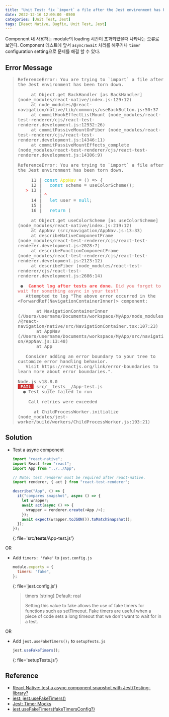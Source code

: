 ```yaml
---
title: "Unit Test: fix `import` a file after the Jest environment has been torn down"
date: 2022-12-16 12:00:00 -0500
categories: [Unit Test, Jest]
tags: [React Native, Bugfix, Unit Test, Jest]
---
```


<style type='text/css'>
blockquote pre {
  overflow: auto !important;
  overflow-wrap: anywhere !important;
  white-space: pre-wrap;
}
[class*="keyword"] {
  color: #14A7CD;
}
[class*="classname"] {
  color: #E5E50E;
}
[class*="err_b"] {
  color: #F14B4C;
  font-weight: 600;
}
[class*="err_r"] {
  color: #DA6A6A;
}
[class*="fail"] {
  color: #F0F0F0;
  font-weight: 600;
  background-color: #CD3131;
}

</style>

Component 내 사용하는 module의 loading 시간이 초과되었을때 나타나는 오류로 보인다. Component 테스트에 앞서 `async/await` 처리를 해주거나 `timer` configuration setting으로 문제를 해결 할 수 있다.

## Error Message

> <pre>
> ReferenceError: You are trying to `import` a file after the Jest environment has been torn down.
> 
>      at Object.get BackHandler [as BackHandler] (node_modules/react-native/index.js:129:12)
>      at node_modules/@react-navigation/native/lib/commonjs/useBackButton.js:50:37
>      at commitHookEffectListMount (node_modules/react-test-renderer/cjs/react-test-renderer.development.js:12932:26)
>      at commitPassiveMountOnFiber (node_modules/react-test-renderer/cjs/react-test-renderer.development.js:14346:11)
>      at commitPassiveMountEffects_complete (node_modules/react-test-renderer/cjs/react-test-renderer.development.js:14306:9)
> 
> ReferenceError: You are trying to `import` a file after the Jest environment has been torn down.
> 
>      11 | <span class=keyword>const</span> <span class=classname>AppNav</span> = () => {
>      12 |   <span class=keyword>const</span> scheme = useColorScheme();
>    <span class=err_b>></span> 13 |
>         | <span class=err_b>^</span>
>      14 |   <span class=keyword>let</span> user = <span class=keyword>null</span>;
>      15 |
>      16 |   <span class=keyword>return</span> (
> 
>      at Object.get useColorScheme [as useColorScheme] (node_modules/react-native/index.js:219:12)
>      at AppNav (src/navigation/AppNav.js:13:33)
>      at describeNativeComponentFrame (node_modules/react-test-renderer/cjs/react-test-renderer.development.js:2028:7)
>      at describeFunctionComponentFrame (node_modules/react-test-renderer/cjs/react-test-renderer.development.js:2123:12)
>      at describeFiber (node_modules/react-test-renderer/cjs/react-test-renderer.development.js:2686:14)
> 
>  ●  <span class=err_r><strong class=err_b>Cannot log after tests are done.</strong> Did you forget to wait for something async in your test?</span>
>    Attempted to log "The above error occurred in the &lt;ForwardRef(NavigationContainerInner)&gt; component:
> 
>        at NavigationContainerInner (/Users/username/Documents/workspace/MyApp/node_modules/@react-navigation/native/src/NavigationContainer.tsx:107:23)
>        at AppNav (/Users/username/Documents/workspace/MyApp/src/navigation/AppNav.js:13:48)
>        at App
> 
>    Consider adding an error boundary to your tree to customize error handling behavior.
>    Visit https://reactjs.org/link/error-boundaries to learn more about error boundaries.".
> 
> Node.js v18.8.0
> <span class=fail> FAIL </span> src/__tests__/App-test.js
>   ● Test suite failed to run
> 
>     Call retries were exceeded
> 
>       at ChildProcessWorker.initialize (node_modules/jest-worker/build/workers/ChildProcessWorker.js:193:21)
> </pre>

## Solution

- Test a async component

  ```js
  import "react-native";
  import React from "react";
  import App from "../../App";

  // Note: test renderer must be required after react-native.
  import renderer, { act } from "react-test-renderer";

  describe("App", () => {
    it("compares snapshot", async () => {
      let wrapper;
      await act(async () => {
        wrapper = renderer.create(<App />);
      });
      await expect(wrapper.toJSON()).toMatchSnapshot();
    });
  });
  ```
  {: file='src/__tests__/App-test.js'}

OR

- Add `timers: 'fake'` to `jest.config.js`

  ```js
  module.exports = {
    timers: "fake",
  };
  ```
  {: file='jest.config.js'}

  > timers [string]
  > Default: real
  >
  > Setting this value to fake allows the use of fake timers for functions such as setTimeout. Fake timers are useful when a piece of code sets a long timeout that we don't want to wait for in a test.

OR

- Add `jest.useFakeTimers();` to `setupTests.js`

  ```js
  jest.useFakeTimers();
  ```
  {: file='setupTests.js'}

## Reference

- [React Native: test a async component snapshot with Jest/Testing-library?](https://stackoverflow.com/a/71163030)
- [jest: jest.useFakeTimers()](https://stackoverflow.com/a/57684999)
- [Jest: Timer Mocks](https://jestjs.io/docs/timer-mocks)
- [jest.useFakeTimers(fakeTimersConfig?)](https://jestjs.io/docs/jest-object#jestusefaketimersfaketimersconfig)
